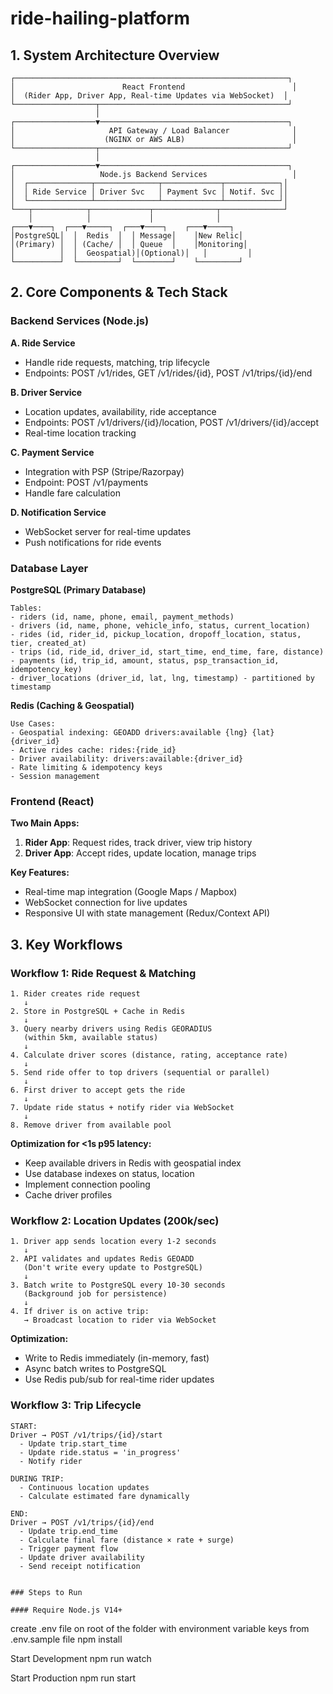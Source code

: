 # ride-hailing-platform

## 1. System Architecture Overview
```
┌─────────────────────────────────────────────────────────────┐
│                        React Frontend                        │
│  (Rider App, Driver App, Real-time Updates via WebSocket)  │
└──────────────────┬──────────────────────────────────────────┘
                   │
┌──────────────────▼──────────────────────────────────────────┐
│                     API Gateway / Load Balancer              │
│                    (NGINX or AWS ALB)                        │
└──────────────────┬──────────────────────────────────────────┘
                   │
┌──────────────────▼──────────────────────────────────────────┐
│                   Node.js Backend Services                   │
│  ┌──────────────┬──────────────┬─────────────┬────────────┐│
│  │ Ride Service │ Driver Svc   │ Payment Svc │ Notif. Svc ││
│  └──────────────┴──────────────┴─────────────┴────────────┘│
└───┬────────────┬─────────────┬──────────────┬──────────────┘
    │            │             │              │
┌───▼────┐  ┌───▼─────┐  ┌───▼────┐    ┌───▼─────┐
│PostgreSQL│  │  Redis  │  │ Message│    │New Relic│
│(Primary) │  │ (Cache/ │  │ Queue  │    │Monitoring│
│          │  │  Geospatial)│(Optional)│   │         │
└──────────┘  └─────────┘  └────────┘    └─────────┘
```

## 2. Core Components & Tech Stack

### Backend Services (Node.js)

**A. Ride Service**
- Handle ride requests, matching, trip lifecycle
- Endpoints: POST /v1/rides, GET /v1/rides/{id}, POST /v1/trips/{id}/end

**B. Driver Service**
- Location updates, availability, ride acceptance
- Endpoints: POST /v1/drivers/{id}/location, POST /v1/drivers/{id}/accept
- Real-time location tracking

**C. Payment Service**
- Integration with PSP (Stripe/Razorpay)
- Endpoint: POST /v1/payments
- Handle fare calculation

**D. Notification Service**
- WebSocket server for real-time updates
- Push notifications for ride events

### Database Layer

**PostgreSQL (Primary Database)**
```
Tables:
- riders (id, name, phone, email, payment_methods)
- drivers (id, name, phone, vehicle_info, status, current_location)
- rides (id, rider_id, pickup_location, dropoff_location, status, tier, created_at)
- trips (id, ride_id, driver_id, start_time, end_time, fare, distance)
- payments (id, trip_id, amount, status, psp_transaction_id, idempotency_key)
- driver_locations (driver_id, lat, lng, timestamp) - partitioned by timestamp
```

**Redis (Caching & Geospatial)**
```
Use Cases:
- Geospatial indexing: GEOADD drivers:available {lng} {lat} {driver_id}
- Active rides cache: rides:{ride_id}
- Driver availability: drivers:available:{driver_id}
- Rate limiting & idempotency keys
- Session management
```

### Frontend (React)

**Two Main Apps:**
1. **Rider App**: Request rides, track driver, view trip history
2. **Driver App**: Accept rides, update location, manage trips

**Key Features:**
- Real-time map integration (Google Maps / Mapbox)
- WebSocket connection for live updates
- Responsive UI with state management (Redux/Context API)

## 3. Key Workflows

### Workflow 1: Ride Request & Matching
```
1. Rider creates ride request
   ↓
2. Store in PostgreSQL + Cache in Redis
   ↓
3. Query nearby drivers using Redis GEORADIUS
   (within 5km, available status)
   ↓
4. Calculate driver scores (distance, rating, acceptance rate)
   ↓
5. Send ride offer to top drivers (sequential or parallel)
   ↓
6. First driver to accept gets the ride
   ↓
7. Update ride status + notify rider via WebSocket
   ↓
8. Remove driver from available pool
```

**Optimization for <1s p95 latency:**
- Keep available drivers in Redis with geospatial index
- Use database indexes on status, location
- Implement connection pooling
- Cache driver profiles

### Workflow 2: Location Updates (200k/sec)
```
1. Driver app sends location every 1-2 seconds
   ↓
2. API validates and updates Redis GEOADD
   (Don't write every update to PostgreSQL)
   ↓
3. Batch write to PostgreSQL every 10-30 seconds
   (Background job for persistence)
   ↓
4. If driver is on active trip:
   → Broadcast location to rider via WebSocket
```

**Optimization:**
- Write to Redis immediately (in-memory, fast)
- Async batch writes to PostgreSQL
- Use Redis pub/sub for real-time rider updates

### Workflow 3: Trip Lifecycle
```
START:
Driver → POST /v1/trips/{id}/start
  - Update trip.start_time
  - Update ride.status = 'in_progress'
  - Notify rider

DURING TRIP:
  - Continuous location updates
  - Calculate estimated fare dynamically

END:
Driver → POST /v1/trips/{id}/end
  - Update trip.end_time
  - Calculate final fare (distance × rate + surge)
  - Trigger payment flow
  - Update driver availability
  - Send receipt notification


### Steps to Run

#### Require Node.js V14+

```
create .env file on root of the folder with environment variable keys from .env.sample file
npm install

Start Development
npm run watch

Start Production
npm run start

```
